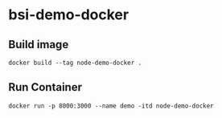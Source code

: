 # bsi-demo-docker

## Build image
`docker build --tag node-demo-docker .`

## Run Container

`docker run -p 8000:3000 --name demo -itd node-demo-docker`
